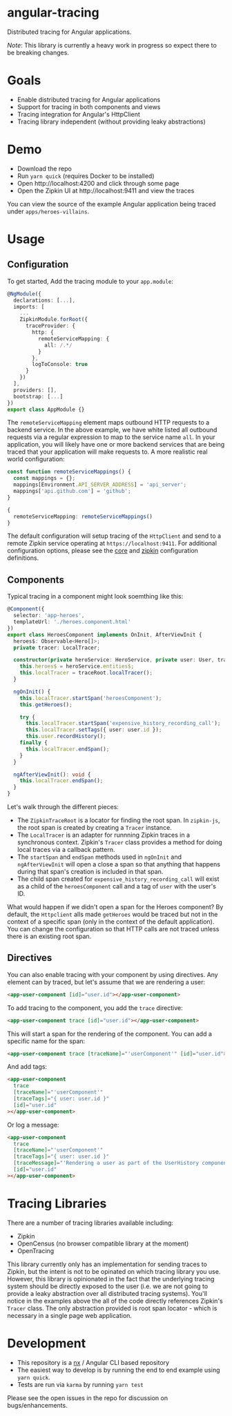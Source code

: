 # angular-tracing

Distributed tracing for Angular applications.

_Note_: This library is currently a heavy work in progress so expect there to be breaking changes.

# Goals

- Enable distributed tracing for Angular applications
- Support for tracing in both components and views
- Tracing integration for Angular's HttpClient
- Tracing library independent (without providing leaky abstractions)

# Demo

- Download the repo
- Run `yarn quick` (requires Docker to be installed)
- Open http://localhost:4200 and click through some page
- Open the Zipkin UI at http://localhost:9411 and view the traces

You can view the source of the example Angular application being traced under `apps/heroes-villains`.

# Usage

## Configuration

To get started, Add the tracing module to your `app.module`:

```typescript
@NgModule({
  declarations: [...],
  imports: [
    ...
    ZipkinModule.forRoot({
      traceProvider: {
        http: {
          remoteServiceMapping: {
            all: /.*/
          }
        },
        logToConsole: true
      }
    })
  ],
  providers: [],
  bootstrap: [...]
})
export class AppModule {}
```

The `remoteServiceMapping` element maps outbound HTTP requests to a backend service. In the above example, we have white listed all outbound requests via a regular expression to map to the service name `all`. In your application, you will likely have one or more backend services that are being traced that your application will make requests to. A more realistic real world configuration:

```typescript
const function remoteServiceMappings() {
  const mappings = {};
  mappings[Environment.API_SERVER_ADDRESS] = 'api_server';
  mappings['api.github.com'] = 'github';
}

{
  remoteServiceMapping: remoteServiceMappings()
}
```

The default configuration will setup tracing of the `HttpClient` and send to a remote Zipkin service operating at `https://localhost:9411`. For additional configuration options, please see the [core](https://github.com/ewhauser/angular-tracing) and [zipkin](https://github.com/ewhauser/angular-tracing) configuration definitions.

## Components

Typical tracing in a component might look soemthing like this:

```typescript
@Component({
  selector: 'app-heroes',
  templateUrl: './heroes.component.html'
})
export class HeroesComponent implements OnInit, AfterViewInit {
  heroes$: Observable<Hero[]>;
  private tracer: LocalTracer;

  constructor(private heroService: HeroService, private user: User, traceRoot: ZipkinTraceRoot) {
    this.heroes$ = heroService.entities$;
    this.localTracer = traceRoot.localTracer();
  }

  ngOnInit() {
    this.localTracer.startSpan('heroesComponent');
    this.getHeroes();

    try {
      this.localTracer.startSpan('expensive_history_recording_call');
      this.localTracer.setTags({ user: user.id });
      this.user.recordHistory();
    finally {
      this.localTracer.endSpan();
    }
  }

  ngAfterViewInit(): void {
    this.localTracer.endSpan();
  }
}
```

Let's walk through the different pieces:

- The `ZipkinTraceRoot` is a locator for finding the root span. In `zipkin-js`, the root span is created by creating a `Tracer` instance.
- The `LocalTracer` is an adapter for runnning Zipkin traces in a synchronous context. Zipkin's `Tracer` class provides a method for doing local traces via a callback pattern.
- The `startSpan` and `endSpan` methods used in `ngOnInit` and `ngAfterViewInit` will open a close a span so that anything that happens during that span's creation is included in that span.
- The child span created for `expensive_history_recording_call` will exist as a child of the `heroesComponent` call and a tag of `user` with the user's ID.

What would happen if we didn't open a span for the Heroes component? By default, the `Httpclient` alls made `getHeroes` would be traced but not in the context of a specific span (only in the context of the default application). You can change the configuration so that HTTP calls are not traced unless there is an existing root span.

## Directives

You can also enable tracing with your component by using directives. Any element can by traced, but let's assume that we are rendering a user:

```html
<app-user-component [id]="user.id"></app-user-component>
```

To add tracing to the component, you add the `trace` directive:

```html
<app-user-component trace [id]="user.id"></app-user-component>
```

This will start a span for the rendering of the component. You can add a specific name for the span:

```html
<app-user-component trace [traceName]="'userComponent'" [id]="user.id"></app-user-component>
```

And add tags:

```html
<app-user-component
  trace
  [traceName]="'userComponent'"
  [traceTags]="{ user: user.id }"
  [id]="user.id"
></app-user-component>
```

Or log a message:

```html
<app-user-component
  trace
  [traceName]="'userComponent'"
  [traceTags]="{ user: user.id }"
  [traceMessage]="'Rendering a user as part of the UserHistory component'"
  [id]="user.id"
></app-user-component>
```

# Tracing Libraries

There are a number of tracing libraries available including:

- Zipkin
- OpenCensus (no browser compatible library at the moment)
- OpenTracing

This library currently only has an implementation for sending traces to Zipkin, but the intent is not to be opinated on which tracing library you use. However, this library is opinionated in the fact that the underlying tracing system should be directly exposed to the user (i.e. we are not going to provide a leaky abstraction over all distributed tracing systems). You'll notice in the examples above the all of the code directly references Zipkin's `Tracer` class. The only abstraction provided is
root span locator - which is necessary in a single page web application.

# Development

- This repository is a [nx](https://nrwl.io/nx) / Angular CLI based repository
- The easiest way to develop is by running the end to end example using `yarn quick`.
- Tests are run via `karma` by running `yarn test`

Please see the open issues in the repo for discussion on bugs/enhancements.
